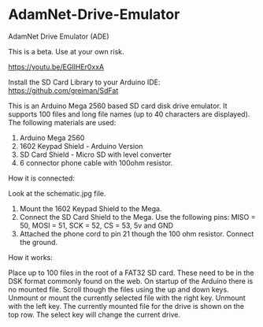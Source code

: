 # AdamNet-Drive-Emulator
AdamNet Drive Emulator (ADE)

This is a beta. Use at your own risk.

https://youtu.be/EGIlHEr0xxA

Install the SD Card Library to your Arduino IDE: https://github.com/greiman/SdFat

This is an Arduino Mega 2560 based SD card disk drive emulator. It supports 100 files and long file names (up to 40 characters are displayed).  The following materials are used:

 1. Arduino Mega 2560
 2. 1602 Keypad Shield - Arduino Version
 3. SD Card Shield - Micro SD with level converter
 4. 6 connector phone cable with 100ohm resistor.

How it is connected:

 Look at the schematic.jpg file.

 1. Mount the 1602 Keypad Shield to the Mega.
 2. Connect the SD Card Shield to the Mega.
 	Use the following pins: MISO = 50, MOSI = 51, SCK = 52, CS = 53, 5v and GND
 3. Attached the phone cord to pin 21 though the 100 ohm resistor. Connect the ground. 

How it works:

Place up to 100 files in the root of a FAT32 SD card. These need to be in the DSK format commonly found on the web. On startup of the Arduino there is no mounted file. Scroll though the files using the up and down keys. Unmount or mount the currently selected file with the right key. Unmount with the left key. The currently mounted file for the drive is shown on the top row. The select key will change the current drive.
